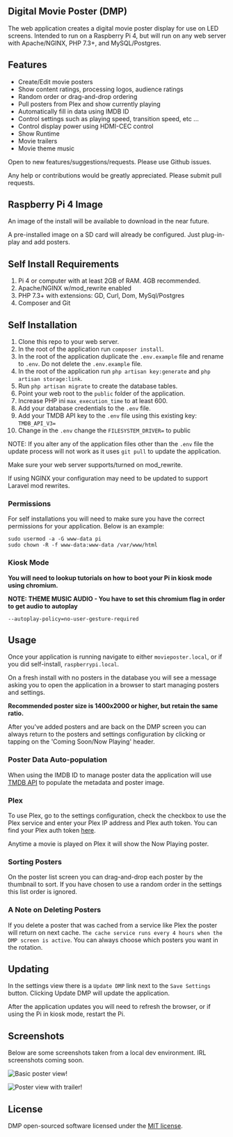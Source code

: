 ## Digital Movie Poster (DMP)

The web application creates a digital movie poster display for use on LED screens. Intended to run on a Raspberry Pi 4, but will run on any web server with Apache/NGINX, PHP 7.3+, and MySQL/Postgres.

## Features

-   Create/Edit movie posters
-   Show content ratings, processing logos, audience ratings
-   Random order or drag-and-drop ordering
-   Pull posters from Plex and show currently playing
-   Automatically fill in data using IMDB ID
-   Control settings such as playing speed, transition speed, etc ...
-   Control display power using HDMI-CEC control
-   Show Runtime
-   Movie trailers
-   Movie theme music

Open to new features/suggestions/requests. Please use Github issues.

Any help or contributions would be greatly appreciated. Please submit pull requests.

## Raspberry Pi 4 Image

An image of the install will be available to download in the near future.

A pre-installed image on a SD card will already be configured. Just plug-in-play and add posters.

## Self Install Requirements

1. Pi 4 or computer with at least 2GB of RAM. 4GB recommended.
2. Apache/NGINX w/mod_rewrite enabled
3. PHP 7.3+ with extensions: GD, Curl, Dom, MySql/Postgres
4. Composer and Git

## Self Installation

1. Clone this repo to your web server.
2. In the root of the application run `composer install`.
3. In the root of the application duplicate the `.env.example` file and rename to `.env`. Do not delete the `.env.example` file.
4. In the root of the application run `php artisan key:generate` and `php artisan storage:link`.
5. Run `php artisan migrate` to create the database tables.
6. Point your web root to the `public` folder of the application.
7. Increase PHP ini `max_execution_time` to at least 600.
8. Add your database credentials to the `.env` file.
9. Add your TMDB API key to the `.env` file using this existing key: `TMDB_API_V3=`
10. Change in the `.env` change the `FILESYSTEM_DRIVER=` to public

NOTE: If you alter any of the application files other than the `.env` file the update process will not work as it uses `git pull` to update the application.

Make sure your web server supports/turned on mod_rewrite.

If using NGINX your configuration may need to be updated to support Laravel mod rewrites.

### Permissions

For self installations you will need to make sure you have the correct permissions for your application.
Below is an example:

```
sudo usermod -a -G www-data pi
sudo chown -R -f www-data:www-data /var/www/html
```

### Kiosk Mode

**You will need to lookup tutorials on how to boot your Pi in kiosk mode using chromium.**

**NOTE: THEME MUSIC AUDIO - You have to set this chromium flag in order to get audio to autoplay**

`--autoplay-policy=no-user-gesture-required`

## Usage

Once your application is running navigate to either `movieposter.local`, or if you did self-install, `raspberrypi.local`.

On a fresh install with no posters in the database you will see a message asking you to open the application in a browser to start managing posters and settings.

**Recommended poster size is 1400x2000 or higher, but retain the same ratio.**

After you've added posters and are back on the DMP screen you can always return to the posters and settings configuration by clicking or tapping on the 'Coming Soon/Now Playing' header.

### Poster Data Auto-population

When using the IMDB ID to manage poster data the application will use [TMDB API](https://developers.themoviedb.org/3/getting-started/introduction) to populate the metadata and poster image.

### Plex

To use Plex, go to the settings configuration, check the checkbox to use the Plex service and enter your Plex IP address and Plex auth token. You can find your Plex auth token [here](https://support.plex.tv/articles/204059436-finding-an-authentication-token-x-plex-token/).

Anytime a movie is played on Plex it will show the Now Playing poster.

### Sorting Posters

On the poster list screen you can drag-and-drop each poster by the thumbnail to sort. If you have chosen to use a random order in the settings this list order is ignored.

### A Note on Deleting Posters

If you delete a poster that was cached from a service like Plex the poster will return on next cache. `The cache service runs every 4 hours when the DMP screen is active`. You can always choose which posters you want in the rotation.

## Updating

In the settings view there is a `Update DMP` link next to the `Save Settings` button. Clicking Update DMP will update the application.

After the application updates you will need to refresh the browser, or if using the Pi in kiosk mode, restart the Pi.

## Screenshots

Below are some screenshots taken from a local dev environment. IRL screenshots coming soon.

![Basic poster view!](https://newelementdesigns.com/assets/images/screen1.png)

![Poster view with trailer!](https://newelementdesigns.com/assets/images/screen2.png)

## License

DMP open-sourced software licensed under the [MIT license](https://opensource.org/licenses/MIT).
